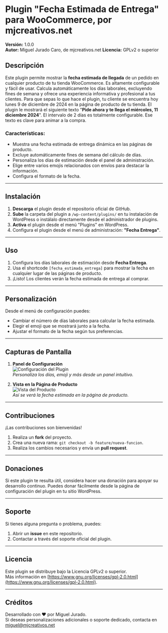 # Plugin "Fecha Estimada de Entrega" para WooCommerce, por mjcreativos.net

**Versión:** 1.0.0  
**Autor:** Miguel Jurado Caro, de mjcreativos.net
**Licencia:** GPLv2 o superior  

## Descripción

Este plugin permite mostrar la **fecha estimada de llegada** de un pedido en cualquier producto de tu tienda WooCommerce. Es altamente configurable y fácil de usar. Calcula automáticamente los días laborales, excluyendo fines de semana y ofrece una experiencia informativa y profesional a tus clientes. Para que sepas lo que hace el plugin, tu cliente se encuentra hoy lunes 9 de diciembre de 2024 en la página de producto de tu tienda. El plugin le mostrará el siguiente texto "**Pide ahora y te llega el miércoles, 11 diciembre 2024**". El intervalo de 2 días es totalmente configurable. Ese texto es clave para animar a la compra.  

### Características:
- Muestra una fecha estimada de entrega dinámica en las páginas de producto.
- Excluye automáticamente fines de semana del cálculo de días.
- Personaliza los días de estimación desde el panel de administración.
- Elige entre varios emojis relacionados con envíos para destacar la información.
- Configura el formato de la fecha.

---

## Instalación

1. **Descarga** el plugin desde el repositorio oficial de GitHub.
2. **Sube** la carpeta del plugin a `/wp-content/plugins/` en tu instalación de WordPress o instálalo directamente desde el administrador de plugins.
3. **Activa** el plugin desde el menú "Plugins" en WordPress.
4. Configura el plugin desde el menú de administración: **"Fecha Entrega"**.

---

## Uso

1. Configura los días laborales de estimación desde **Fecha Entrega**.
2. Usa el shortcode `[fecha_estimada_entrega]` para mostrar la fecha en cualquier lugar de las páginas de producto.
3. ¡Listo! Los clientes verán la fecha estimada de entrega al comprar.

---

## Personalización

Desde el menú de configuración puedes:
- Cambiar el número de días laborales para calcular la fecha estimada.
- Elegir el emoji que se mostrará junto a la fecha.
- Ajustar el formato de la fecha según tus preferencias.

---

## Capturas de Pantalla

1. **Panel de Configuración**  
   ![Configuración del Plugin](https://migueljurado.com/fecha-estimada-001.jpg)  
   _Personaliza los días, emoji y más desde un panel intuitivo._

2. **Vista en la Página de Producto**  
   ![Vista del Producto](https://migueljurado.com/fecha-estimada-002.jpg)  
   _Así se verá la fecha estimada en la página de producto._

---

## Contribuciones

¡Las contribuciones son bienvenidas!  
1. Realiza un **fork** del proyecto.
2. Crea una nueva rama: `git checkout -b feature/nueva-funcion`.
3. Realiza los cambios necesarios y envía un **pull request**.

---

## Donaciones

Si este plugin te resulta útil, considera hacer una donación para apoyar su desarrollo continuo. Puedes donar fácilmente desde la página de configuración del plugin en tu sitio WordPress.

---

## Soporte

Si tienes alguna pregunta o problema, puedes:
1. Abrir un **issue** en este repositorio.
2. Contactar a través del soporte oficial del plugin.

---

## Licencia

Este plugin se distribuye bajo la Licencia GPLv2 o superior.  
Más información en [https://www.gnu.org/licenses/gpl-2.0.html](https://www.gnu.org/licenses/gpl-2.0.html).

---

## Créditos

Desarrollado con ❤️ por Miguel Jurado.  
Si deseas personalizaciones adicionales o soporte dedicado, contacta en miguel@mjcreativos.net
